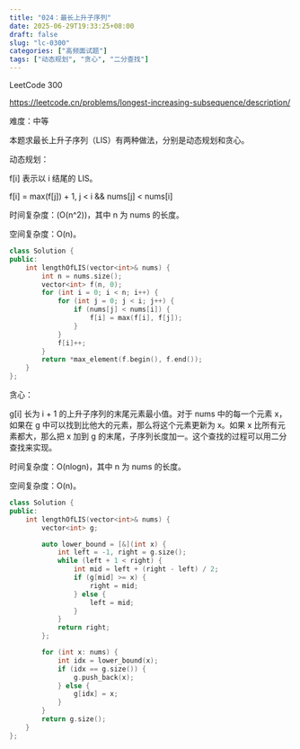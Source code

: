 ```yaml
---
title: "024：最长上升子序列"
date: 2025-06-29T19:33:25+08:00
draft: false
slug: "lc-0300"
categories: ["高频面试题"]
tags: ["动态规划", "贪心", "二分查找"]
---
```


LeetCode 300

https://leetcode.cn/problems/longest-increasing-subsequence/description/

难度：中等

本题求最长上升子序列（LIS）有两种做法，分别是动态规划和贪心。

<!--more-->

动态规划：

f[i] 表示以 i 结尾的 LIS。

f[i] = max(f[j]) + 1, j < i && nums[j] < nums[i]

时间复杂度：\(O(n^2)\)，其中 n 为 nums 的长度。

空间复杂度：O(n)。

```cpp
class Solution {
public:
    int lengthOfLIS(vector<int>& nums) {
        int n = nums.size();
        vector<int> f(n, 0);
        for (int i = 0; i < n; i++) {
            for (int j = 0; j < i; j++) {
                if (nums[j] < nums[i]) {
                    f[i] = max(f[i], f[j]);
                }
            }
            f[i]++;
        }
        return *max_element(f.begin(), f.end());
    }
};
```

贪心：

g[i] 长为 i + 1 的上升子序列的末尾元素最小值。对于 nums 中的每一个元素 x，如果在 g 中可以找到比他大的元素，那么将这个元素更新为 x。如果 x 比所有元素都大，那么把 x 加到 g 的末尾，子序列长度加一。这个查找的过程可以用二分查找来实现。

时间复杂度：O(nlogn)，其中 n 为 nums 的长度。

空间复杂度：O(n)。

```cpp
class Solution {
public:
    int lengthOfLIS(vector<int>& nums) {
        vector<int> g;

        auto lower_bound = [&](int x) {
            int left = -1, right = g.size();
            while (left + 1 < right) {
                int mid = left + (right - left) / 2;
                if (g[mid] >= x) {
                    right = mid;
                } else {
                    left = mid;
                }
            }
            return right;
        };

        for (int x: nums) {
            int idx = lower_bound(x);
            if (idx == g.size()) {
                g.push_back(x);
            } else {
                g[idx] = x;
            }
        }
        return g.size();
    }
};
```
